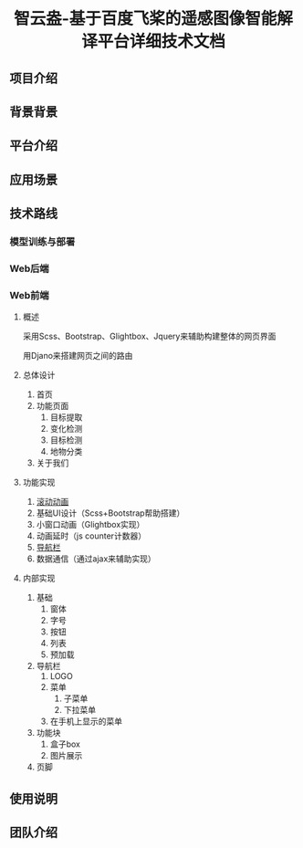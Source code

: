 <div align="center">
<h1> 智云盎-基于百度飞桨的遥感图像智能解译平台详细技术文档</h1>
</div>

## 项目介绍





## 背景背景




## 平台介绍




## 应用场景





## 技术路线
### 模型训练与部署


### Web后端


### Web前端

1. 概述
   
   采用Scss、Bootstrap、Glightbox、Jquery来辅助构建整体的网页界面

   用Djano来搭建网页之间的路由
3. 总体设计
   1. 首页
   1. 功能页面
      1. 目标提取
      2. 变化检测
      3. 目标检测
      4. 地物分类
   5. 关于我们
4. 功能实现
   1. [滚动动画](../a4project/static/js/aos.js)
   2. 基础UI设计（Scss+Bootstrap帮助搭建）
   3. 小窗口动画（Glightbox实现）
   4. 动画延时（js counter计数器）
   5. [导航栏](navbar.js)
   6. 数据通信（通过ajax来辅助实现）
5. 内部实现
   1. 基础
      1. 窗体
      2. 字号
      3. 按钮
      4. 列表
      5. 预加载
   1. 导航栏
      1. LOGO
      2. 菜单
         1. 子菜单
         2. 下拉菜单
      3. 在手机上显示的菜单
   2. 功能块
      1. 盒子box
      2. 图片展示
   3. 页脚

## 使用说明




## 团队介绍


